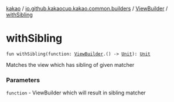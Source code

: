 [kakao](../../index.md) / [io.github.kakaocup.kakao.common.builders](../index.md) / [ViewBuilder](index.md) / [withSibling](./with-sibling.md)

# withSibling

`fun withSibling(function: `[`ViewBuilder`](index.md)`.() -> `[`Unit`](https://kotlinlang.org/api/latest/jvm/stdlib/kotlin/-unit/index.html)`): `[`Unit`](https://kotlinlang.org/api/latest/jvm/stdlib/kotlin/-unit/index.html)

Matches the view which has sibling of given matcher

### Parameters

`function` - ViewBuilder which will result in sibling matcher